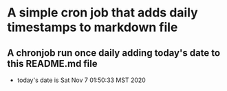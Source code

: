 A simple cron job that adds daily timestamps to markdown file
============================================================
## A chronjob run once daily adding today's date to this README.md file
* today's date is Sat Nov  7 01:50:33 MST 2020
